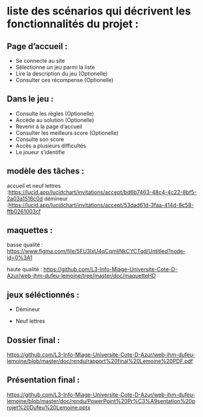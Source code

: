 # liste des scénarios qui décrivent les fonctionnalités du projet :

## Page d’accueil :
- Se connecte au site 
- Sélectionne un jeu parmi la liste
- Lire la description du jeu (Optionelle)
- Consulter ces récompense (Optionelle)


## Dans le jeu :
- Consulte les règles (Optionelle)
- Accède au solution (Optionelle)
- Revenir à la page d’accueil
- Consulter les meilleurs score (Optionelle)
- Consulte son score
- Accès a plusieurs difficultés
- Le joueur s’identifie




## modèle des tâches :

accueil et neuf lettres :https://lucid.app/lucidchart/invitations/accept/bd6b7463-48c4-4c22-8bf5-2a03a1516c0d
démineur :https://lucid.app/lucidchart/invitations/accept/53dad61d-3faa-414d-8c58-ffb0261003cf

## maquettes :

basse qualité : https://www.figma.com/file/5FU3IxU4qCqmliNkCYCTqd/Untitled?node-id=0%3A1 

haute qualité : https://github.com/L3-Info-Miage-Universite-Cote-D-Azur/web-ihm-dufeu-lemoine/tree/master/doc/maquetteHD

## jeux séléctionnés :

- Démineur

- Neuf lettres


## Dossier final :
https://github.com/L3-Info-Miage-Universite-Cote-D-Azur/web-ihm-dufeu-lemoine/blob/master/doc/rendu/rapport%20final%20Lemoine%20PDF.pdf

## Présentation final :
https://github.com/L3-Info-Miage-Universite-Cote-D-Azur/web-ihm-dufeu-lemoine/blob/master/doc/rendu/PowerPoint%20Pr%C3%A9sentation%20projet%20Dufeu%20Lemoine.pptx
